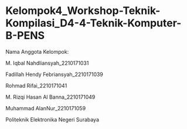 # Kelompok4_Workshop-Teknik-Kompilasi_D4-4-Teknik-Komputer-B-PENS

Nama Anggota Kelompok:

M. Iqbal Nahdliansyah_2210171031

Fadillah Hendy Febriansyah_2210171039

Rohmad Rifai_2210171041

M. Rizqi Hasan Al Banna_2210171049

Muhammad AlanNur_2210171059

Politeknik Elektronika Negeri Surabaya
